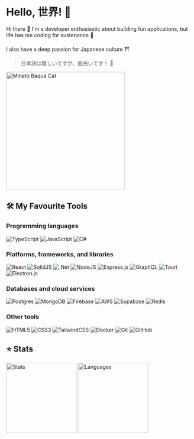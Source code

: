 # Hello, 世界! 🌠
Hi there 👋 I'm a developer enthusiastic about building fun applications, but life has me coding for sustenance 🌽

I also have a deep passion for Japanese culture ⛩️
> 日本語は難しいですが、面白いです！ 🐧

<div align="left">
  <img src="https://github.com/phucngo2/phucngo2/assets/85348631/90c90933-e7f4-4cfc-8384-a5bf1e81c927" alt="Minato Baqua Cat" width="320">
</div>

## 🛠️ My Favourite Tools
### Programming languages
![TypeScript](https://img.shields.io/badge/typescript-%23007ACC.svg?style=for-the-badge&logo=typescript&logoColor=white)
![JavaScript](https://img.shields.io/badge/javascript-%23323330.svg?style=for-the-badge&logo=javascript&logoColor=%23F7DF1E)
![C#](https://img.shields.io/badge/c%23-%23239120.svg?style=for-the-badge&logo=csharp&logoColor=white)
### Platforms, frameworks, and libraries
![React](https://img.shields.io/badge/react-%2320232a.svg?style=for-the-badge&logo=react&logoColor=%2361DAFB)
![SolidJS](https://img.shields.io/badge/SolidJS-2c4f7c?style=for-the-badge&logo=solid&logoColor=c8c9cb)
![.Net](https://img.shields.io/badge/.NET-5C2D91?style=for-the-badge&logo=.net&logoColor=white)
![NodeJS](https://img.shields.io/badge/node.js-6DA55F?style=for-the-badge&logo=node.js&logoColor=white)
![Express.js](https://img.shields.io/badge/express.js-%23404d59.svg?style=for-the-badge&logo=express&logoColor=%2361DAFB)
![GraphQL](https://img.shields.io/badge/-GraphQL-E10098?style=for-the-badge&logo=graphql&logoColor=white)
![Tauri](https://img.shields.io/badge/tauri-%2324C8DB.svg?style=for-the-badge&logo=tauri&logoColor=%23FFFFFF)
![Electron.js](https://img.shields.io/badge/Electron-191970?style=for-the-badge&logo=Electron&logoColor=white)
### Databases and cloud services
![Postgres](https://img.shields.io/badge/postgres-%23316192.svg?style=for-the-badge&logo=postgresql&logoColor=white)
![MongoDB](https://img.shields.io/badge/MongoDB-%234ea94b.svg?style=for-the-badge&logo=mongodb&logoColor=white)
![Firebase](https://img.shields.io/badge/firebase-a08021?style=for-the-badge&logo=firebase&logoColor=ffcd34)
![AWS](https://img.shields.io/badge/AWS-%23FF9900.svg?style=for-the-badge&logo=amazon-aws&logoColor=white)
![Supabase](https://img.shields.io/badge/Supabase-3ECF8E?style=for-the-badge&logo=supabase&logoColor=white)
![Redis](https://img.shields.io/badge/redis-%23DD0031.svg?style=for-the-badge&logo=redis&logoColor=white)
### Other tools
![HTML5](https://img.shields.io/badge/html5-%23E34F26.svg?style=for-the-badge&logo=html5&logoColor=white)
![CSS3](https://img.shields.io/badge/css3-%231572B6.svg?style=for-the-badge&logo=css3&logoColor=white)
![TailwindCSS](https://img.shields.io/badge/tailwindcss-%2338B2AC.svg?style=for-the-badge&logo=tailwind-css&logoColor=white)
![Docker](https://img.shields.io/badge/docker-%230db7ed.svg?style=for-the-badge&logo=docker&logoColor=white)
![Git](https://img.shields.io/badge/git-%23F05033.svg?style=for-the-badge&logo=git&logoColor=white)
![GitHub](https://img.shields.io/badge/github-%23121011.svg?style=for-the-badge&logo=github&logoColor=white)

## ⭐ Stats
<p>
  <img src="https://github-readme-stats.vercel.app/api?username=phucngo2&show_icons=true&count_private=true&theme=tokyonight&rank_icon=github&hide_border=true" alt="Stats" height="190">
  <img src="https://github-readme-stats.vercel.app/api/top-langs/?username=phucngo2&layout=compact&theme=tokyonight&langs_count=8&hide_border=true" alt="Languages" height="190">
</p>

<!--
**phucngo2/phucngo2** is a ✨ _special_ ✨ repository because its `README.md` (this file) appears on your GitHub profile.

Here are some ideas to get you started:

- 🔭 I’m currently working on ...
- 🌱 I’m currently learning ...
- 👯 I’m looking to collaborate on ...
- 🤔 I’m looking for help with ...
- 💬 Ask me about ...
- 📫 How to reach me: ...
- 😄 Pronouns: ...
- ⚡ Fun fact: ...
-->
<!--
## 🛠️ My Favourite Tools
### Programming languages
[![My Skills](https://skillicons.dev/icons?i=ts,js,cs)](https://skillicons.dev)
### Platforms, frameworks and libraries
[![My Skills](https://skillicons.dev/icons?i=react,solidjs)](https://skillicons.dev)
[![My Skills](https://skillicons.dev/icons?i=dotnet,nodejs,express,graphql)](https://skillicons.dev)
[![My Skills](https://skillicons.dev/icons?i=tauri,electron)](https://skillicons.dev)
### Databases and cloud services
[![My Skills](https://skillicons.dev/icons?i=postgres,mongodb,redis,firebase,supabase,aws)](https://skillicons.dev)
### Others
[![My Skills](https://skillicons.dev/icons?i=html,css,git,tailwind,docker,github)](https://skillicons.dev)

<img src="https://github-readme-stats.vercel.app/api?username=phucngo2&show_icons=true&count_private=true&theme=tokyonight&rank_icon=github&include_all_commits=true&hide_border=true" alt="Stats" height="190">
-->
